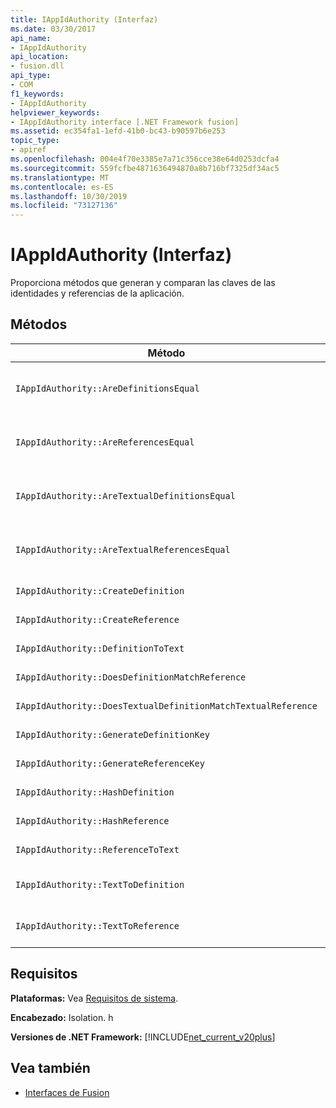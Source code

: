 ```yaml
---
title: IAppIdAuthority (Interfaz)
ms.date: 03/30/2017
api_name:
- IAppIdAuthority
api_location:
- fusion.dll
api_type:
- COM
f1_keywords:
- IAppIdAuthority
helpviewer_keywords:
- IAppIdAuthority interface [.NET Framework fusion]
ms.assetid: ec354fa1-1efd-41b0-bc43-b90597b6e253
topic_type:
- apiref
ms.openlocfilehash: 004e4f70e3385e7a71c356cce38e64d0253dcfa4
ms.sourcegitcommit: 559fcfbe4871636494870a8b716bf7325df34ac5
ms.translationtype: MT
ms.contentlocale: es-ES
ms.lasthandoff: 10/30/2019
ms.locfileid: "73127136"
---
```

# <a name="iappidauthority-interface"></a>IAppIdAuthority (Interfaz)
Proporciona métodos que generan y comparan las claves de las identidades y referencias de la aplicación.  
  
## <a name="methods"></a>Métodos  
  
|Método|Descripción|  
|------------|-----------------|  
|`IAppIdAuthority::AreDefinitionsEqual`|Obtiene un valor que indica si las dos instancias de [IDefinitionAppId](idefinitionappid-interface.md) especificadas son iguales. Puede pasar el valor de marca IAPPIDAUTHORITY_ARE_DEFINITIONS_EQUAL_FLAG_IGNORE_VERSION para omitir la información de versión correspondiente.|  
|`IAppIdAuthority::AreReferencesEqual`|Obtiene un valor que indica si las dos instancias de [IReferenceAppId](ireferenceappid-interface.md) especificadas son iguales. Puede pasar el valor de marca IAPPIDAUTHORITY_ARE_REFERENCES_EQUAL_FLAG_IGNORE_VERSION para omitir la información de versión correspondiente.|  
|`IAppIdAuthority::AreTextualDefinitionsEqual`|Obtiene un valor que indica si las dos definiciones de cadena especificadas son iguales. Puede pasar el valor de marca IAPPIDAUTHORITY_ARE_DEFINITIONS_EQUAL_FLAG_IGNORE_VERSION para omitir la información de versión correspondiente.|  
|`IAppIdAuthority::AreTextualReferencesEqual`|Obtiene un valor que indica si las dos referencias de cadena especificadas son iguales. Puede pasar el valor de marca IAPPIDAUTHORITY_ARE_REFERENCES_EQUAL_FLAG_IGNORE_VERSION para omitir la información de versión correspondiente.|  
|`IAppIdAuthority::CreateDefinition`|Obtiene un puntero de interfaz a una instancia de `IDefinitionAppId` recién generada que representa el ensamblado en el ámbito actual.|  
|`IAppIdAuthority::CreateReference`|Obtiene un puntero de interfaz a un `IReferenceAppId` recién creado que representa el ensamblado en el ámbito actual.|  
|`IAppIdAuthority::DefinitionToText`|Obtiene una versión de cadena del `IDefinitionAppId`especificado, utilizando los valores de marca especificados.|  
|`IAppIdAuthority::DoesDefinitionMatchReference`|Obtiene un valor que indica si el `IDefinitionAppId` y `IReferenceAppId` especificados representan el mismo ensamblado.|  
|`IAppIdAuthority::DoesTextualDefinitionMatchTextualReference`|Obtiene un valor que indica si la cadena de definición especificada y la cadena de referencia representan el mismo ensamblado.|  
|`IAppIdAuthority::GenerateDefinitionKey`|Obtiene una clave de cadena que representa la instancia de `IDefinitionAppId` especificada.|  
|`IAppIdAuthority::GenerateReferenceKey`|Obtiene una clave de cadena que representa la instancia de `IReferenceAppId` especificada.|  
|`IAppIdAuthority::HashDefinition`|Obtiene una clave hash para la instancia de `IDefinitionAppId` especificada.|  
|`IAppIdAuthority::HashReference`|Obtiene una clave hash para la instancia de `IReferenceAppId` especificada.|  
|`IAppIdAuthority::ReferenceToText`|Obtiene una versión de cadena del `IReferenceAppId`especificado, utilizando los valores de marca especificados.|  
|`IAppIdAuthority::TextToDefinition`|Obtiene un puntero de interfaz a una instancia de `IDefinitionAppId` que representa el ensamblado al que hace referencia la clave de cadena especificada.|  
|`IAppIdAuthority::TextToReference`|Obtiene un puntero de interfaz a una instancia de `IReferenceAppId` que representa el ensamblado al que hace referencia la clave de cadena especificada.|  
  
## <a name="requirements"></a>Requisitos  
 **Plataformas:** Vea [Requisitos de sistema](../../get-started/system-requirements.md).  
  
 **Encabezado:** Isolation. h  
  
 **Versiones de .NET Framework:** [!INCLUDE[net_current_v20plus](../../../../includes/net-current-v20plus-md.md)]  
  
## <a name="see-also"></a>Vea también

- [Interfaces de Fusion](fusion-interfaces.md)
